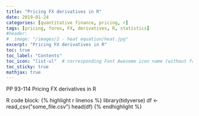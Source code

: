 ```yaml
---
title: "Pricing FX derivatives in R"
date: 2019-01-24
categories: [quantitative finance, pricing, r]
tags: [pricing, forex, FX, derivatives, R, statistics]
#header:
#  image: "/images/2 - heat equation/heat.jpg"
excerpt: "Pricing FX derivatives in R"
toc: true
toc_label: "Contents"
toc_icon: "list-ul"  # corresponding Font Awesome icon name (without fa prefix
toc_sticky: true
mathjax: true
---
```

PP 93-114 Pricing FX derivatives in R

R code block:
{% highlight r linenos %}
library(tidyverse)
df <- read_csv("some_file.csv")
head(df)
{% endhighlight %}
